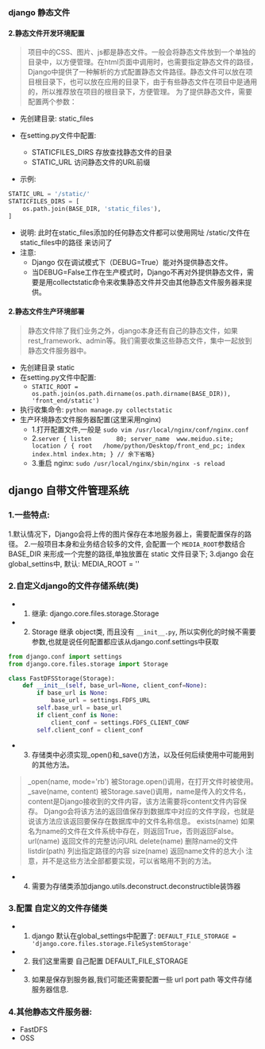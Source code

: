 ### django 静态文件
#### 2.静态文件开发环境配置
>   项目中的CSS、图片、js都是静态文件。一般会将静态文件放到一个单独的目录中，以方便管理。在html页面中调用时，也需要指定静态文件的路径，Django中提供了一种解析的方式配置静态文件路径。静态文件可以放在项目根目录下，也可以放在应用的目录下，由于有些静态文件在项目中是通用的，所以推荐放在项目的根目录下，方便管理。
为了提供静态文件，需要配置两个参数：
- 先创建目录: static_files
- 在setting.py文件中配置:
    - STATICFILES_DIRS 存放查找静态文件的目录
    - STATIC_URL 访问静态文件的URL前缀

- 示例:
```python
STATIC_URL = '/static/'
STATICFILES_DIRS = [
    os.path.join(BASE_DIR, 'static_files'),
]
```
- 说明: 此时在static_files添加的任何静态文件都可以使用网址 /static/文件在static_files中的路径 来访问了
- 注意:
    - Django 仅在调试模式下（DEBUG=True）能对外提供静态文件。
    - 当DEBUG=False工作在生产模式时，Django不再对外提供静态文件，需要是用collectstatic命令来收集静态文件并交由其他静态文件服务器来提供。
#### 2.静态文件生产环境部署
> 静态文件除了我们业务之外，django本身还有自己的静态文件，如果rest_framework、admin等。我们需要收集这些静态文件，集中一起放到静态文件服务器中。
- 先创建目录 static
- 在setting.py文件中配置:
    - `STATIC_ROOT = os.path.join(os.path.dirname(os.path.dirname(BASE_DIR)), 'front_end/static')`
- 执行收集命令: `python manage.py collectstatic`
- 生产环境静态文件服务器配置(这里采用nginx)
    - 1.打开配置文件,一般是 `sudo vim /usr/local/nginx/conf/nginx.conf`
    - 2.```server {
                 listen       80;
                 server_name  www.meiduo.site;
                 location / {
                     root   /home/python/Desktop/front_end_pc;
                     index  index.html index.htm;
                 }
        // 余下省略}```
    - 3.重启 nginx: `sudo /usr/local/nginx/sbin/nginx -s reload`

## django 自带文件管理系统
### 1.一些特点:
1.默认情况下，Django会将上传的图片保存在本地服务器上，需要配置保存的路径。
2.一般项目本身和业务结合较多的文件, 会配置一个 `MEDIA_ROOT`参数结合 BASE_DIR 来形成一个完整的路径,单独放置在 static 文件目录下;
3.django 会在global_settins中, 默认: MEDIA_ROOT = '' 
### 2.自定义django的文件存储系统(类)
- 1. 继承: django.core.files.storage.Storage
- 2. Storage 继承 object类, 而且没有 `__init__.py`, 所以实例化的时候不需要参数,也就是说任何配置都应该从django.conf.settings中获取
```python
from django.conf import settings
from django.core.files.storage import Storage

class FastDFSStorage(Storage):
    def __init__(self, base_url=None, client_conf=None):
        if base_url is None:
            base_url = settings.FDFS_URL
        self.base_url = base_url
        if client_conf is None:
            client_conf = settings.FDFS_CLIENT_CONF
        self.client_conf = client_conf
```
- 3. 存储类中必须实现_open()和_save()方法，以及任何后续使用中可能用到的其他方法。
> _open(name, mode='rb')
被Storage.open()调用，在打开文件时被使用。
_save(name, content)
被Storage.save()调用，name是传入的文件名，content是Django接收到的文件内容，该方法需要将content文件内容保存。
Django会将该方法的返回值保存到数据库中对应的文件字段，也就是说该方法应该返回要保存在数据库中的文件名称信息。
exists(name)
如果名为name的文件在文件系统中存在，则返回True，否则返回False。
url(name)
返回文件的完整访问URL
delete(name)
删除name的文件
listdir(path)
列出指定路径的内容
size(name)
返回name文件的总大小
注意，并不是这些方法全部都要实现，可以省略用不到的方法。

- 4. 需要为存储类添加django.utils.deconstruct.deconstructible装饰器

### 3.配置 自定义的文件存储类
- 1. django 默认在global_settings中配置了: `DEFAULT_FILE_STORAGE = 'django.core.files.storage.FileSystemStorage'`
- 2. 我们这里需要 自己配置 DEFAULT_FILE_STORAGE
- 3. 如果是保存到服务器,我们可能还需要配置一些 url port path 等文件存储服务器信息.

### 4.其他静态文件服务器:
- FastDFS
- OSS



